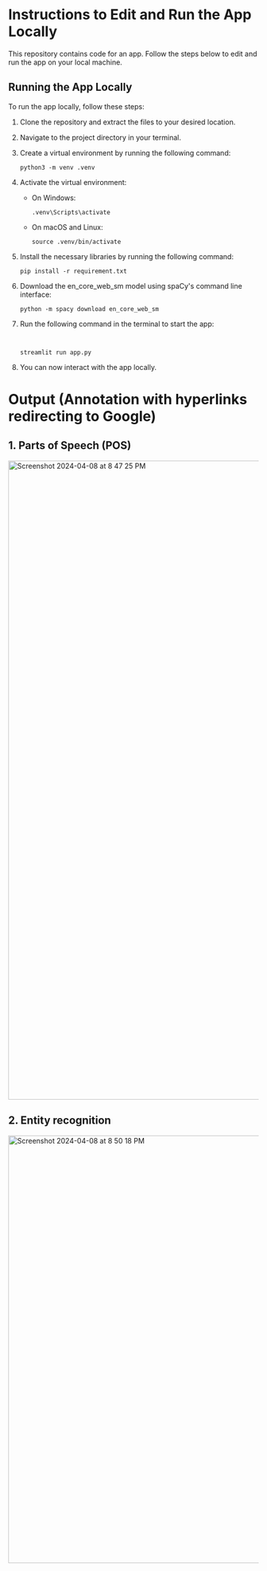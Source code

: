 
# Instructions to Edit and Run the App Locally

This repository contains code for an app. Follow the steps below to edit and run the app on your local machine.

## Running the App Locally

To run the app locally, follow these steps:

1. Clone the repository and extract the files to your desired location.

2. Navigate to the project directory in your terminal.

3. Create a virtual environment by running the following command:

    ```
    python3 -m venv .venv
    ```

4. Activate the virtual environment:

    - On Windows:
    
        ```
        .venv\Scripts\activate
        ```

    - On macOS and Linux:
    
        ```
        source .venv/bin/activate
        ```

5. Install the necessary libraries by running the following command:

    ```
    pip install -r requirement.txt
    ```

6. Download the en_core_web_sm model using spaCy's command line interface:

    ```
    python -m spacy download en_core_web_sm
    ```

7. Run the following command in the terminal to start the app:

    ```

    
    streamlit run app.py
    ```


8. You can now interact with the app locally.


# Output (Annotation with hyperlinks redirecting to Google)

## 1. Parts of Speech (POS)
<img width="1282" alt="Screenshot 2024-04-08 at 8 47 25 PM" src="https://github.com/meetarthi/NER_project/assets/112666126/fb1fd2e5-8483-4b1e-be1d-d1a3d5a68097">

## 2. Entity recognition
   <img width="858" alt="Screenshot 2024-04-08 at 8 50 18 PM" src="https://github.com/meetarthi/NER_project/assets/112666126/e8bf3eb0-318e-43e4-86b9-38edf04261b5">

   


   
